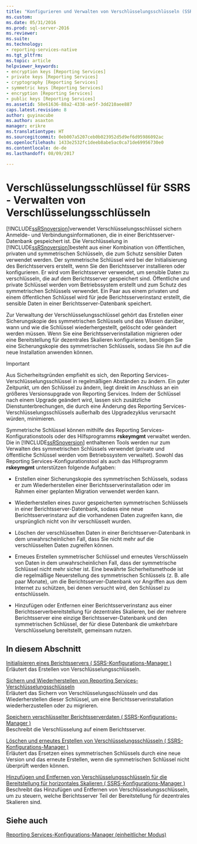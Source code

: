 ```yaml
---
title: "Konfigurieren und Verwalten von Verschlüsselungsschlüsseln (SSRS-Konfigurations-Manager) | Microsoft Docs"
ms.custom: 
ms.date: 05/31/2016
ms.prod: sql-server-2016
ms.reviewer: 
ms.suite: 
ms.technology:
- reporting-services-native
ms.tgt_pltfrm: 
ms.topic: article
helpviewer_keywords:
- encryption keys [Reporting Services]
- private keys [Reporting Services]
- cryptography [Reporting Services]
- symmetric keys [Reporting Services]
- encryption [Reporting Services]
- public keys [Reporting Services]
ms.assetid: 58e61636-88a2-4338-ae5f-3dd210aee887
caps.latest.revision: 8
author: guyinacube
ms.author: asaxton
manager: erikre
ms.translationtype: HT
ms.sourcegitcommit: 0eb007a5207ceb0b023952d5d9ef6d95986092ac
ms.openlocfilehash: 1433e2532fc1deeb8abe5ac0ca71de69956730e0
ms.contentlocale: de-de
ms.lasthandoff: 08/09/2017

---
```

# <a name="ssrs-encryption-keys---manage-encryption-keys"></a>Verschlüsselungsschlüssel für SSRS - Verwalten von Verschlüsselungsschlüsseln
  [!INCLUDE[ssRSnoversion](../../includes/ssrsnoversion-md.md)]verwendet Verschlüsselungsschlüssel sichern Anmelde- und Verbindungsinformationen, die in einer Berichtsserver-Datenbank gespeichert ist. Die Verschlüsselung in [!INCLUDE[ssRSnoversion](../../includes/ssrsnoversion-md.md)]besteht aus einer Kombination von öffentlichen, privaten und symmetrischen Schlüsseln, die zum Schutz sensibler Daten verwendet werden. Der symmetrische Schlüssel wird bei der Initialisierung des Berichtsservers erstellt, wenn Sie den Berichtsserver installieren oder konfigurieren. Er wird vom Berichtsserver verwendet, um sensible Daten zu verschlüsseln, die auf dem Berichtsserver gespeichert sind. Öffentliche und private Schlüssel werden vom Betriebssystem erstellt und zum Schutz des symmetrischen Schlüssels verwendet. Ein Paar aus einem privaten und einem öffentlichen Schlüssel wird für jede Berichtsserverinstanz erstellt, die sensible Daten in einer Berichtsserver-Datenbank speichert.  
  
 Zur Verwaltung der Verschlüsselungsschlüssel gehört das Erstellen einer Sicherungskopie des symmetrischen Schlüssels und das Wissen darüber, wann und wie die Schlüssel wiederhergestellt, gelöscht oder geändert werden müssen. Wenn Sie eine Berichtsserverinstallation migrieren oder eine Bereitstellung für dezentrales Skalieren konfigurieren, benötigen Sie eine Sicherungskopie des symmetrischen Schlüssels, sodass Sie ihn auf die neue Installation anwenden können.  
  
> [!IMPORTANT]  
>  Aus Sicherheitsgründen empfiehlt es sich, den Reporting Services-Verschlüsselungsschlüssel in regelmäßigen Abständen zu ändern. Ein guter Zeitpunkt, um den Schlüssel zu ändern, liegt direkt im Anschluss an ein größeres Versionsupgrade von Reporting Services. Indem der Schlüssel nach einem Upgrade geändert wird, lassen sich zusätzliche Dienstunterbrechungen, die durch eine Änderung des Reporting Services-Verschlüsselungsschlüssels außerhalb des Upgradezyklus verursacht würden, minimieren.  
  
 Symmetrische Schlüssel können mithilfe des Reporting Services-Konfigurationstools oder des Hilfsprogramms **rskeymgmt** verwaltet werden. Die in [!INCLUDE[ssRSnoversion](../../includes/ssrsnoversion-md.md)] enthaltenen Tools werden nur zum Verwalten des symmetrischen Schlüssels verwendet (private und öffentliche Schlüssel werden vom Betriebssystem verwaltet). Sowohl das Reporting Services-Konfigurationstool als auch das Hilfsprogramm **rskeymgmt** unterstützen folgende Aufgaben:  
  
-   Erstellen einer Sicherungskopie des symmetrischen Schlüssels, sodass er zum Wiederherstellen einer Berichtsserverinstallation oder im Rahmen einer geplanten Migration verwendet werden kann.  
  
-   Wiederherstellen eines zuvor gespeicherten symmetrischen Schlüssels in einer Berichtsserver-Datenbank, sodass eine neue Berichtsserverinstanz auf die vorhandenen Daten zugreifen kann, die ursprünglich nicht von ihr verschlüsselt wurden.  
  
-   Löschen der verschlüsselten Daten in einer Berichtsserver-Datenbank in dem unwahrscheinlichen Fall, dass Sie nicht mehr auf die verschlüsselten Daten zugreifen können.  
  
-   Erneues Erstellen symmetrischer Schlüssel und erneutes Verschlüsseln von Daten in dem unwahrscheinlichen Fall, dass der symmetrische Schlüssel nicht mehr sicher ist. Eine bewährte Sicherheitsmethode ist die regelmäßige Neuerstellung des symmetrischen Schlüssels (z. B. alle paar Monate), um die Berichtsserver-Datenbank vor Angriffen aus dem Internet zu schützen, bei denen versucht wird, den Schlüssel zu entschlüsseln.  
  
-   Hinzufügen oder Entfernen einer Berichtsserverinstanz aus einer Berichtsserverbereitstellung für dezentrales Skalieren, bei der mehrere Berichtsserver eine einzige Berichtsserver-Datenbank und den symmetrischen Schlüssel, der für diese Datenbank die umkehrbare Verschlüsselung bereitstellt, gemeinsam nutzen.  
  
## <a name="in-this-section"></a>In diesem Abschnitt  
 [Initialisieren eines Berichtsservers &#40; SSRS-Konfigurations-Manager &#41;](../../reporting-services/install-windows/ssrs-encryption-keys-initialize-a-report-server.md)  
 Erläutert das Erstellen von Verschlüsselungsschlüsseln.  
  
 [Sichern und Wiederherstellen von Reporting Services-Verschlüsselungsschlüsseln](../../reporting-services/install-windows/ssrs-encryption-keys-back-up-and-restore-encryption-keys.md)  
 Erläutert das Sichern von Verschlüsselungsschlüsseln und das Wiederherstellen dieser Schlüssel, um eine Berichtsserverinstallation wiederherzustellen oder zu migrieren.  
  
 [Speichern verschlüsselter Berichtsserverdaten &#40; SSRS-Konfigurations-Manager &#41;](../../reporting-services/install-windows/ssrs-encryption-keys-store-encrypted-report-server-data.md)  
 Beschreibt die Verschlüsselung auf einem Berichtsserver.  
  
 [Löschen und erneutes Erstellen von Verschlüsselungsschlüsseln &#40; SSRS-Konfigurations-Manager &#41;](../../reporting-services/install-windows/ssrs-encryption-keys-delete-and-re-create-encryption-keys.md)  
 Erläutert das Ersetzen eines symmetrischen Schlüssels durch eine neue Version und das erneute Erstellen, wenn die symmetrischen Schlüssel nicht überprüft werden können.  
  
 [Hinzufügen und Entfernen von Verschlüsselungsschlüsseln für die Bereitstellung für horizontales Skalieren &#40; SSRS-Konfigurations-Manager &#41;](../../reporting-services/install-windows/add-and-remove-encryption-keys-for-scale-out-deployment.md)  
 Beschreibt das Hinzufügen und Entfernen von Verschlüsselungsschlüsseln, um zu steuern, welche Berichtsserver Teil der Bereitstellung für dezentrales Skalieren sind.  
  
## <a name="see-also"></a>Siehe auch  
[Reporting Services-Konfigurations-Manager (einheitlicher Modus)](../../reporting-services/install-windows/reporting-services-configuration-manager-native-mode.md)

